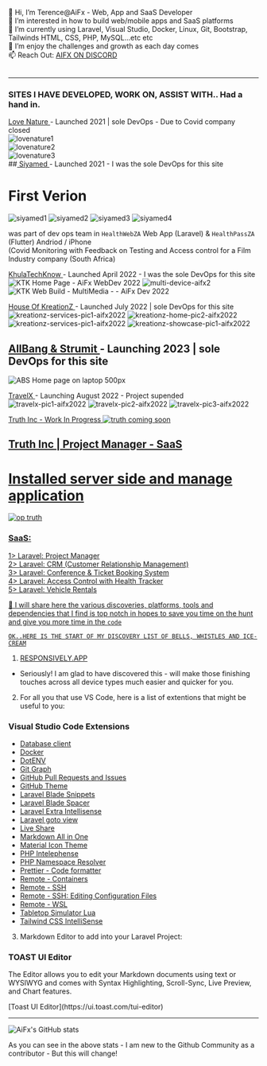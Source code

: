 👋 Hi, I’m Terence@AiFx - Web, App and SaaS Developer<br>
👀 I’m interested in how to build web/mobile apps and SaaS platforms<br>
🌱 I’m currently using Laravel, Visual Studio, Docker, Linux, Git, Bootstrap, Tailwinds HTML, CSS, PHP, MySQL...etc etc <br>
💞️ I’m enjoy the challenges and growth as each day comes<br>
📫 Reach Out: <a href="https://discord.gg/Pqd68PMYK3"> AIFX ON DISCORD </a> <br> 
<br>
<hr>

### SITES I HAVE DEVELOPED, WORK ON, ASSIST WITH.. Had a hand in. <br>
<a href="https://welovenature.co.za"> Love Nature </a> - Launched 2021 | sole DevOps - Due to Covid company closed  <br>
![lovenature1](https://user-images.githubusercontent.com/89227642/220192521-f34810b5-9854-4fc9-99dc-f22d59351c47.png) <br>
![lovenature2](https://user-images.githubusercontent.com/89227642/220192535-7db3e226-15ee-4a0b-aca9-0bb2430bb085.png) <br>
![lovenature3](https://user-images.githubusercontent.com/89227642/220192543-8de77a66-213b-4bc5-b77f-84f424381dfc.png) <br>
##<a href="https://siyamed.co.za"> Siyamed </a> - Launched 2021 - I was the sole DevOps for this site <br>
# First Verion
![siyamed1](https://user-images.githubusercontent.com/89227642/220192552-1435b061-9863-483c-9b06-781f3bf88738.png)
![siyamed2](https://user-images.githubusercontent.com/89227642/220192557-8357597e-fb8a-46bb-95cd-cc72ce6cecc2.png)
![siyamed3](https://user-images.githubusercontent.com/89227642/220192568-5cab9fa9-35c0-4748-9ed5-bac4b3007537.png)
![siyamed4](https://user-images.githubusercontent.com/89227642/220192622-e559b036-e70f-48a1-bcb1-94c176c51a79.png)

was part of dev ops team in `HealthWebZA` Web App (Laravel) & `HealthPassZA` (Flutter) Andriod / iPhone <br>
(Covid Monitoring with Feedback on Testing and Access control for a Film Industry company (South Africa) <br>

<a href="https://khulatechknow.co.za"> KhulaTechKnow </a> - Launched April 2022 - I was the sole DevOps for this site  <br>
![KTK Home Page - AiFx WebDev 2022](https://user-images.githubusercontent.com/89227642/220151160-da3ded85-765d-4c92-be77-4aac411d80aa.png)
![multi-device-aifx2](https://user-images.githubusercontent.com/89227642/220149216-d0e6ddb7-d4d2-4c51-878a-6379c4be2153.png)
![KTK Web Build - MultiMedia -  - AiFx Dev 2022](https://user-images.githubusercontent.com/89227642/220151195-93054067-4ae5-4822-974e-7ee8dd2ddf29.png)


<a href="https://kreationz.co.za"> House Of KreationZ </a> - Launched July 2022 | sole DevOps for this site <br>
![kreationz-services-pic1-aifx2022](https://user-images.githubusercontent.com/89227642/220150105-4765581c-b083-41d7-9d7d-3cc9afdbcd37.png)
![kreationz-home-pic2-aifx2022](https://user-images.githubusercontent.com/89227642/220150155-347cb8db-9090-4cea-9bda-8cbfb0f7baf3.png)
![kreationz-services-pic1-aifx2022](https://user-images.githubusercontent.com/89227642/220150182-7c9cf777-2e67-4632-a107-69c8ca3e136f.png)
![kreationz-showcase-pic1-aifx2022](https://user-images.githubusercontent.com/89227642/220150213-82ee156b-7b51-45b2-809a-27720de6952b.png)

## <a href="https://allbang.co.za"> AllBang & Strumit </a> - Launching 2023 | sole DevOps for this site <br>
![ABS Home page on laptop 500px](https://user-images.githubusercontent.com/89227642/220151017-f71b1d09-de88-4de7-90bf-238b68cda449.png)

<a href="https://travelx.co.za"> TravelX </a> - Launching August 2022 - Project supended <br>
![travelx-pic1-aifx2022](https://user-images.githubusercontent.com/89227642/220150056-32b44db6-74a7-4d48-b87b-18ffc13c0483.png)
![travelx-pic2-aifx2022](https://user-images.githubusercontent.com/89227642/220152466-ba96498f-2fa7-42ed-b321-bb60310405d7.png)
![travelx-pic3-aifx2022](https://user-images.githubusercontent.com/89227642/220152481-e3dd8bf0-1c5a-4927-b901-69f18c2949df.png)

<a href="http://truth-inc.co.za"> Truth Inc - Work In Progress
![truth coming soon](https://user-images.githubusercontent.com/89227642/220190803-6ff07c35-b67a-407d-9201-369e1455aa36.jpg)

## <a href="http://ops.truth-inc.co.za"> Truth Inc | Project Manager - SaaS
 # Installed server side and manage application
![op truth](https://user-images.githubusercontent.com/89227642/220192304-fd3355f0-bdae-4bb9-ad36-0670f0eb3615.png)


### SaaS: <br>
1> Laravel: Project Manager <br>
2> Laravel: CRM (Customer Relationship Management) <br>
3> Laravel: Conference & Ticket Booking System <br>
4> Laravel: Access Control with Health Tracker <br>
5> Laravel: Vehicle Rentals <br>

 
🤖 I will share here the various discoveries, platforms, tools and dependencies that I find is top notch in hopes to save you time on the hunt and give you more time in the `code`

 `OK..HERE IS THE START OF MY DISCOVERY LIST OF BELLS, WHISTLES AND ICE-CREAM`

1. <a href="https://github.com/responsively-org/responsively-app">RESPONSIVELY.APP</a> <br> 
* Seriously! I am glad to have discovered this - will make those finishing touches across all device types much easier and quicker for you.

2. For all you that use VS Code, here is a list of extentions that might be useful to you:
### Visual Studio Code Extensions

- [Database client](https://marketplace.visualstudio.com/items?itemName=cweijan.vscode-database-client2)
- [Docker](https://marketplace.visualstudio.com/items?itemName=ms-azuretools.vscode-docker)
- [DotENV](https://marketplace.visualstudio.com/items?itemName=mikestead.dotenv)
- [Git Graph](https://marketplace.visualstudio.com/items?itemName=mhutchie.git-graph)
- [GitHub Pull Requests and Issues](https://marketplace.visualstudio.com/items?itemName=GitHub.vscode-pull-request-github)
- [GitHub Theme](https://marketplace.visualstudio.com/items?itemName=GitHub.github-vscode-theme)
- [Laravel Blade Snippets](https://marketplace.visualstudio.com/items?itemName=onecentlin.laravel-blade)
- [Laravel Blade Spacer](https://marketplace.visualstudio.com/items?itemName=austenc.laravel-blade-spacer)
- [Laravel Extra Intellisense](https://marketplace.visualstudio.com/items?itemName=amiralizadeh9480.laravel-extra-intellisense)
- [Laravel goto view](https://marketplace.visualstudio.com/items?itemName=codingyu.laravel-goto-view)
- [Live Share](https://marketplace.visualstudio.com/items?itemName=MS-vsliveshare.vsliveshare)
- [Markdown All in One](https://marketplace.visualstudio.com/items?itemName=yzhang.markdown-all-in-one)
- [Material Icon Theme](https://marketplace.visualstudio.com/items?itemName=PKief.material-icon-theme)
- [PHP Intelephense](https://marketplace.visualstudio.com/items?itemName=bmewburn.vscode-intelephense-client)
- [PHP Namespace Resolver](https://marketplace.visualstudio.com/items?itemName=MehediDracula.php-namespace-resolver)
- [Prettier - Code formatter](https://marketplace.visualstudio.com/items?itemName=esbenp.prettier-vscode)
- [Remote - Containers](https://marketplace.visualstudio.com/items?itemName=ms-vscode-remote.remote-containers)
- [Remote - SSH](https://marketplace.visualstudio.com/items?itemName=ms-vscode-remote.remote-ssh)
- [Remote - SSH: Editing Configuration Files](https://marketplace.visualstudio.com/items?itemName=ms-vscode-remote.remote-ssh-edit)
- [Remote - WSL](https://marketplace.visualstudio.com/items?itemName=ms-vscode-remote.remote-wsl)
- [Tabletop Simulator Lua](https://marketplace.visualstudio.com/items?itemName=rolandostar.tabletopsimulator-lua)
- [Tailwind CSS IntelliSense](https://marketplace.visualstudio.com/items?itemName=bradlc.vscode-tailwindcss)

3. Markdown Editor to add into your Laravel Project:
### TOAST UI Editor
<p>The Editor allows you to edit your Markdown documents using text or WYSIWYG and comes with Syntax Highlighting, Scroll-Sync, Live Preview, and Chart features.</p>
[Toast UI Editor](https://ui.toast.com/tui-editor)
<hr>

![AiFx's GitHub stats](https://github-readme-stats.vercel.app/api?username=AiFxApp&show_icons=true&theme=tokyonight)
<br>
<!--[![Top Langs](https://github-readme-stats.vercel.app/api/top-langs/?username=AiFxApp&layout=compact)](https://github.com/AiFxApp/github-readme-stats)-->

As you can see in the above stats - I am new to the Github Community as a contributor - But this will change! 
